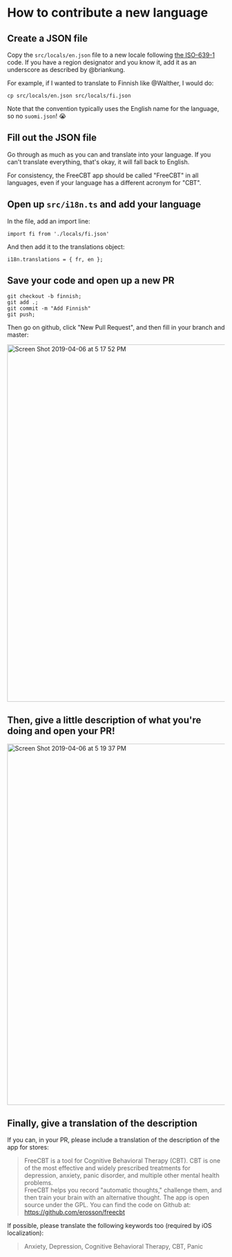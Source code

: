 # How to contribute a new language

## Create a JSON file

Copy the `src/locals/en.json` file to a new locale following [the ISO-639-1](http://www.loc.gov/standards/iso639-2/php/English_list.php) code. If you have a region designator and you know it, add it as an underscore as described by @briankung.

For example, if I wanted to translate to Finnish like @Walther, I would do:

```
cp src/locals/en.json src/locals/fi.json
```

Note that the convention typically uses the English name for the language, so no `suomi.json`! 😭

## Fill out the JSON file

Go through as much as you can and translate into your language. If you can't translate everything, that's okay, it will fall back to English.

For consistency, the FreeCBT app should be called "FreeCBT" in all languages, even if your language has a different acronym for "CBT".

## Open up `src/i18n.ts` and add your language

In the file, add an import line:

```
import fi from './locals/fi.json'
```

And then add it to the translations object:

```
i18n.translations = { fr, en };
```

## Save your code and open up a new PR

```
git checkout -b finnish;
git add .;
git commit -m "Add Finnish"
git push;
```

Then go on github, click "New Pull Request", and then fill in your branch and master:

<img width="825" alt="Screen Shot 2019-04-06 at 5 17 52 PM" src="https://user-images.githubusercontent.com/5942769/55676761-f37af500-588f-11e9-9c4a-fc205ca2043e.png">

## Then, give a little description of what you're doing and open your PR!

<img width="834" alt="Screen Shot 2019-04-06 at 5 19 37 PM" src="https://user-images.githubusercontent.com/5942769/55676770-363ccd00-5890-11e9-96f9-f797f65fc3ef.png">

## Finally, give a translation of the description

If you can, in your PR, please include a translation of the description of the app for stores:

> FreeCBT is a tool for Cognitive Behavioral Therapy (CBT). CBT is one of the most effective and widely prescribed treatments for depression, anxiety, panic disorder, and multiple other mental health problems.  
> FreeCBT helps you record "automatic thoughts," challenge them, and then train your brain with an alternative thought.
> The app is open source under the GPL. You can find the code on Github at: https://github.com/erosson/freecbt

If possible, please translate the following keywords too (required by iOS localization):

> Anxiety, Depression, Cognitive Behavioral Therapy, CBT, Panic
